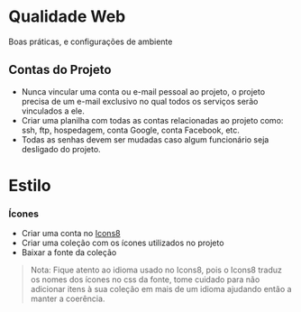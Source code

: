 # Qualidade Web

Boas práticas, e configurações de ambiente

## Contas do Projeto

- Nunca vincular uma conta ou e-mail pessoal ao projeto, o projeto precisa de um e-mail exclusivo no qual todos os serviços serão vinculados a ele.
- Criar uma planilha com todas as contas relacionadas ao projeto como: ssh, ftp, hospedagem, conta Google, conta Facebook, etc.
- Todas as senhas devem ser mudadas caso algum funcionário seja desligado do projeto.

# Estilo

### Ícones

- Criar uma conta no [Icons8](https://icons8.com.br/icon)
- Criar uma coleção com os ícones utilizados no projeto
- Baixar a fonte da coleção

> Nota: Fique atento ao idioma usado no Icons8, pois o Icons8 traduz os nomes dos ícones no css da fonte, tome cuidado para não adicionar itens à sua coleção em mais de um idioma ajudando então a manter a coerência.
